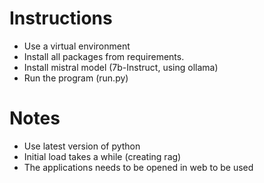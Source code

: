 # Instructions

- Use a virtual environment
- Install all packages from requirements.
- Install mistral model (7b-Instruct, using ollama)
- Run the program (run.py)

# Notes

- Use latest version of python
- Initial load takes a while (creating rag)
- The applications needs to be opened in web to be used
